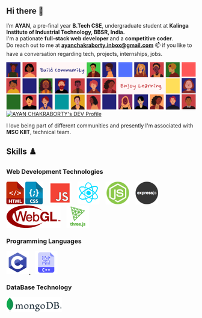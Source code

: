 
## Hi there 👋

I’m **AYAN**, a pre-final year **B.Tech CSE**, undergraduate student at **Kalinga Institute of Industrial Technology, BBSR, India.**<br>
I'm a pationate **full-stack web developer** and a **competitive coder**.<br>
Do reach out to me at **ayanchakraborty.inbox@gmail.com** 📫 if you like to have a conversation regarding tech, projects, internships, jobs.

<img src="https://github.com/ac-ayan/image-assets/blob/master/coverpage.png">
<a href="https://dev.to/acayan">
  <img src="https://d2fltix0v2e0sb.cloudfront.net/dev-badge.svg" alt="AYAN CHAKRABORTY's DEV Profile" height="30" width="30"></a>
  
I love being part of different communities and presently I'm associated with **MSC KIIT**, technical team.

## Skills ♟️

### Web Development Technologies

<p float="left">
  
  <img src="https://github.com/ac-ayan/image-assets/blob/master/html-css.png"  height="60" />
  &nbsp&nbsp
   <img src="https://github.com/ac-ayan/image-assets/blob/master/js.gif"  height="60" /> 
  &nbsp&nbsp
    <img src="https://github.com/ac-ayan/image-assets/blob/master/react.gif"  height="60" />
  &nbsp&nbsp
    <img src="https://github.com/ac-ayan/image-assets/blob/master/nodejs.png"  height="60" />
  &nbsp&nbsp
    <img src="https://github.com/ac-ayan/image-assets/blob/master/expjs.png"  height="60" />
    &nbsp&nbsp
    <img src="https://github.com/ac-ayan/image-assets/blob/master/webgl.png"  height="60" />
   &nbsp&nbsp
    <img src="https://github.com/ac-ayan/image-assets/blob/master/3js.png"  height="60" />
 </p>
 
 ### Programming Languages
 
 <p float="left">
  <a href="https://www.docker.com/" target="_blank" >
    <img src="https://github.com/ac-ayan/image-assets/blob/master/c.png"  height="60" /> 
  </a>
  &nbsp&nbsp
    <a href="https://golang.org/" target="_blank" >
    <img src="https://github.com/ac-ayan/image-assets/blob/master/c%2B%2B.png"  height="60" />
  </a>
 </p>
 
  ### DataBase Technology
 
 <p float="left">
  <a href="https://www.docker.com/" target="_blank" >
    <img src="https://github.com/ac-ayan/image-assets/blob/master/mongodb.png"  height="40" /> 
  </a>
 </p>
